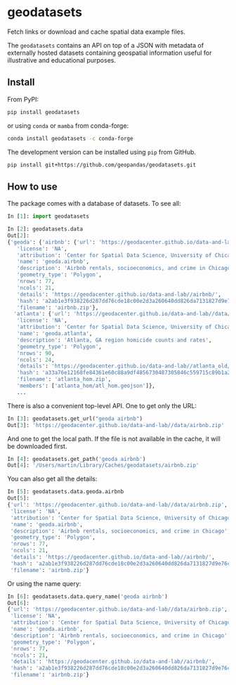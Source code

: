 # geodatasets

Fetch links or download and cache spatial data example files.

The `geodatasets` contains an API on top of a JSON with metadata of externally hosted
datasets containing geospatial information useful for illustrative and educational
purposes.

## Install

From PyPI:

```sh
pip install geodatasets
```

or using `conda` or `mamba` from conda-forge:

```sh
conda install geodatasets -c conda-forge
```

The development version can be installed using `pip` from GitHub.

```sh
pip install git+https://github.com/geopandas/geodatasets.git
```

## How to use

The package comes with a database of datasets. To see all:

```py
In [1]: import geodatasets

In [2]: geodatasets.data
Out[2]:
{'geoda': {'airbnb': {'url': 'https://geodacenter.github.io/data-and-lab//data/airbnb.zip',
   'license': 'NA',
   'attribution': 'Center for Spatial Data Science, University of Chicago',
   'name': 'geoda.airbnb',
   'description': 'Airbnb rentals, socioeconomics, and crime in Chicago',
   'geometry_type': 'Polygon',
   'nrows': 77,
   'ncols': 21,
   'details': 'https://geodacenter.github.io/data-and-lab//airbnb/',
   'hash': 'a2ab1e3f938226d287dd76cde18c00e2d3a260640dd826da7131827d9e76c824',
   'filename': 'airbnb.zip'},
  'atlanta': {'url': 'https://geodacenter.github.io/data-and-lab//data/atlanta_hom.zip',
   'license': 'NA',
   'attribution': 'Center for Spatial Data Science, University of Chicago',
   'name': 'geoda.atlanta',
   'description': 'Atlanta, GA region homicide counts and rates',
   'geometry_type': 'Polygon',
   'nrows': 90,
   'ncols': 24,
   'details': 'https://geodacenter.github.io/data-and-lab//atlanta_old/',
   'hash': 'a33a76e12168fe84361e60c88a9df4856730487305846c559715c89b1a2b5e09',
   'filename': 'atlanta_hom.zip',
   'members': ['atlanta_hom/atl_hom.geojson']},
   ...
```

There is also a convenient top-level API. One to get only the URL:

```py
In [3]: geodatasets.get_url("geoda airbnb")
Out[3]: 'https://geodacenter.github.io/data-and-lab//data/airbnb.zip'
```

And one to get the local path. If the file is not available in the cache, it will be
downloaded first.

```py
In [4]: geodatasets.get_path('geoda airbnb')
Out[4]: '/Users/martin/Library/Caches/geodatasets/airbnb.zip'
```

You can also get all the details:

```py
In [5]: geodatasets.data.geoda.airbnb
Out[5]:
{'url': 'https://geodacenter.github.io/data-and-lab//data/airbnb.zip',
 'license': 'NA',
 'attribution': 'Center for Spatial Data Science, University of Chicago',
 'name': 'geoda.airbnb',
 'description': 'Airbnb rentals, socioeconomics, and crime in Chicago',
 'geometry_type': 'Polygon',
 'nrows': 77,
 'ncols': 21,
 'details': 'https://geodacenter.github.io/data-and-lab//airbnb/',
 'hash': 'a2ab1e3f938226d287dd76cde18c00e2d3a260640dd826da7131827d9e76c824',
 'filename': 'airbnb.zip'}
```

Or using the name query:

```py
In [6]: geodatasets.data.query_name('geoda airbnb')
Out[6]:
{'url': 'https://geodacenter.github.io/data-and-lab//data/airbnb.zip',
 'license': 'NA',
 'attribution': 'Center for Spatial Data Science, University of Chicago',
 'name': 'geoda.airbnb',
 'description': 'Airbnb rentals, socioeconomics, and crime in Chicago',
 'geometry_type': 'Polygon',
 'nrows': 77,
 'ncols': 21,
 'details': 'https://geodacenter.github.io/data-and-lab//airbnb/',
 'hash': 'a2ab1e3f938226d287dd76cde18c00e2d3a260640dd826da7131827d9e76c824',
 'filename': 'airbnb.zip'}
```
